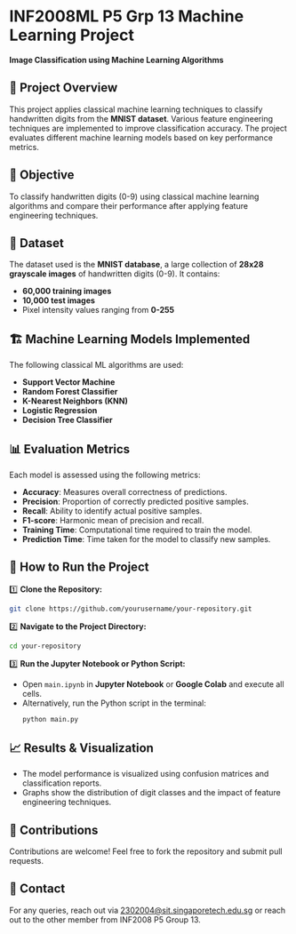 # INF2008ML P5 Grp 13 Machine Learning Project
**Image Classification using Machine Learning Algorithms**

## 📌 Project Overview  
This project applies classical machine learning techniques to classify handwritten digits from the **MNIST dataset**. Various feature engineering techniques are implemented to improve classification accuracy. The project evaluates different machine learning models based on key performance metrics.

## 🎯 Objective  
To classify handwritten digits (0-9) using classical machine learning algorithms and compare their performance after applying feature engineering techniques.

## 📂 Dataset  
The dataset used is the **MNIST database**, a large collection of **28x28 grayscale images** of handwritten digits (0-9). It contains:
- **60,000 training images**
- **10,000 test images**
- Pixel intensity values ranging from **0-255**

## 🏗️ Machine Learning Models Implemented  
The following classical ML algorithms are used:
- **Support Vector Machine**
- **Random Forest Classifier**
- **K-Nearest Neighbors (KNN)**
- **Logistic Regression**
- **Decision Tree Classifier**

## 📊 Evaluation Metrics  
Each model is assessed using the following metrics:
- **Accuracy**: Measures overall correctness of predictions.
- **Precision**: Proportion of correctly predicted positive samples.
- **Recall**: Ability to identify actual positive samples.
- **F1-score**: Harmonic mean of precision and recall.
- **Training Time**: Computational time required to train the model.
- **Prediction Time**: Time taken for the model to classify new samples.

## 🚀 How to Run the Project  
1️⃣ **Clone the Repository:**  
   ```bash
   git clone https://github.com/yourusername/your-repository.git
   ```
2️⃣ **Navigate to the Project Directory:**  
   ```bash
   cd your-repository
   ```
3️⃣ **Run the Jupyter Notebook or Python Script:**  
   - Open `main.ipynb` in **Jupyter Notebook** or **Google Colab** and execute all cells.
   - Alternatively, run the Python script in the terminal:
     ```bash
     python main.py
     ```

## 📈 Results & Visualization  
- The model performance is visualized using confusion matrices and classification reports.
- Graphs show the distribution of digit classes and the impact of feature engineering techniques.


## 🤝 Contributions  
Contributions are welcome! Feel free to fork the repository and submit pull requests.

## 📢 Contact  
For any queries, reach out via 2302004@sit.singaporetech.edu.sg or reach out to the other member from INF2008 P5 Group 13.

